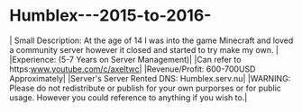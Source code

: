 # Humblex---2015-to-2016-
| Small Description: 
At the age of 14 I was into the game Minecraft and loved a community server however it closed and started to try make my own. |
|Experience: (5-7 Years on Server Management)|
|Can refer to https:www.youtube.com/c/axeltwc|
|Revenue/Profit: 600-700USD Approximately|
|Server's Server Rented DNS: Humblex.serv.nu|
|WARNING: 
Please do not redistribute or publish for your own purporses or for public usage. However you could reference to anything if you wish to.|

